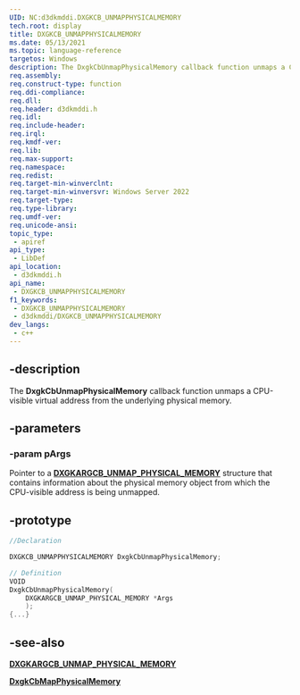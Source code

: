 ```yaml
---
UID: NC:d3dkmddi.DXGKCB_UNMAPPHYSICALMEMORY
tech.root: display
title: DXGKCB_UNMAPPHYSICALMEMORY
ms.date: 05/13/2021
ms.topic: language-reference
targetos: Windows
description: The DxgkCbUnmapPhysicalMemory callback function unmaps a CPU-visible virtual address from the underlying physical memory.
req.assembly: 
req.construct-type: function
req.ddi-compliance: 
req.dll: 
req.header: d3dkmddi.h
req.idl: 
req.include-header: 
req.irql: 
req.kmdf-ver: 
req.lib: 
req.max-support: 
req.namespace: 
req.redist: 
req.target-min-winverclnt: 
req.target-min-winversvr: Windows Server 2022
req.target-type: 
req.type-library: 
req.umdf-ver: 
req.unicode-ansi: 
topic_type:
 - apiref
api_type:
 - LibDef
api_location:
 - d3dkmddi.h
api_name:
 - DXGKCB_UNMAPPHYSICALMEMORY
f1_keywords:
 - DXGKCB_UNMAPPHYSICALMEMORY
 - d3dkmddi/DXGKCB_UNMAPPHYSICALMEMORY
dev_langs:
 - c++
---
```


## -description

The **DxgkCbUnmapPhysicalMemory** callback function unmaps a CPU-visible virtual address from the underlying physical memory.

## -parameters

### -param pArgs

Pointer to a [**DXGKARGCB_UNMAP_PHYSICAL_MEMORY**](ns-d3dkmddi-dxgkargcb_unmap_physical_memory.md) structure that contains information about the physical memory object from which the CPU-visible address is being unmapped.

## -prototype

```cpp
//Declaration

DXGKCB_UNMAPPHYSICALMEMORY DxgkCbUnmapPhysicalMemory;

// Definition
VOID
DxgkCbUnmapPhysicalMemory(
    DXGKARGCB_UNMAP_PHYSICAL_MEMORY *Args
    );
{...}

```

## -see-also

[**DXGKARGCB_UNMAP_PHYSICAL_MEMORY**](ns-d3dkmddi-dxgkargcb_unmap_physical_memory.md)

[**DxgkCbMapPhysicalMemory**](nc-d3dkmddi-dxgkcb_mapphysicalmemory.md)
